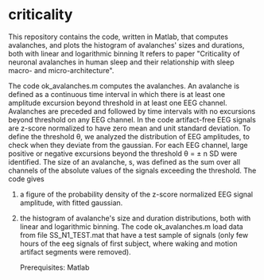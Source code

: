 # criticality
This repository contains the code, written in Matlab, that computes avalanches, and plots the histogram of avalanches' sizes and durations, both with linear and logarithmic binning 
It refers to  paper  "Criticality of neuronal avalanches in human sleep and their relationship with sleep macro- and micro-architecture".

The code ok_avalanches.m computes the avalanches. 
An avalanche is defined as a continuous time interval in which there is at least one amplitude excursion beyond threshold in at least one EEG channel. Avalanches are preceded and followed by time intervals with no excursions beyond threshold on any EEG channel.
In the code artifact-free EEG signals are z-score normalized to have zero mean and unit standard deviation. To define the threshold θ, we analyzed the distribution of EEG amplitudes, to check when they deviate from the gaussian. For each EEG channel, large positive or negative excursions beyond the threshold θ = ± n SD were identified. The size of an avalanche, s, was defined as the sum over all channels of the absolute values of the signals exceeding the threshold.
The code  gives 
1) a figure of the probability density of the z-score normalized EEG signal amplitude, with fitted gaussian.
2) the histogram of avalanche's size and duration distributions, both with linear and logarithmic binning.
The code ok_avalanches.m load data from file SS_N1_TEST.mat that have a test sample of signals (only few hours of the eeg signals of first subject, where waking and motion artifact segments were removed).
   
    Prerequisites: 
        Matlab
